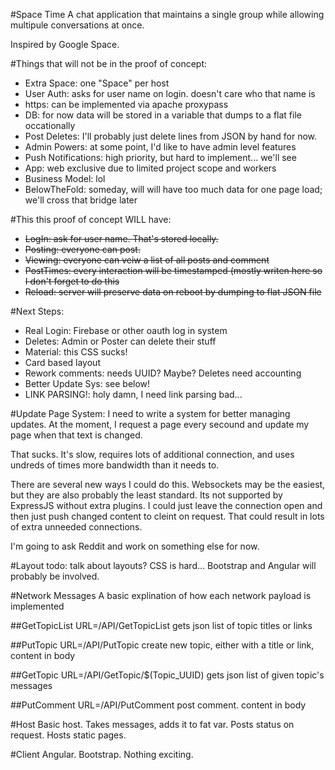 #Space Time
A chat application that maintains a single group while allowing multipule conversations at once.

Inspired by Google Space.

#Things that will not be in the proof of concept:
* Extra Space: one "Space" per host
* User Auth: asks for user name on login. doesn't care who that name is
* https: can be implemented via apache proxypass
* DB: for now data will be stored in a variable that dumps to a flat file occationally
* Post Deletes: I'll probably just delete lines from JSON by hand for now.
* Admin Powers: at some point, I'd like to have admin level features
* Push Notifications: high priority, but hard to implement... we'll see
* App: web exclusive due to limited project scope and workers
* Business Model: lol
* BelowTheFold: someday, will will have too much data for one page load; we'll cross that bridge later

#This this proof of concept WILL have:
* ~~LogIn: ask for user name. That's stored locally.~~
* ~~Posting: everyone can post.~~
* ~~Viewing: everyone can veiw a list of all posts and comment~~
* ~~PostTimes: every interaction will be timestamped (mostly writen here so I don't forget to do this~~
* ~~Reload: server will preserve data on reboot by dumping to flat JSON file~~

#Next Steps:
* Real Login: Firebase or other oauth log in system
* Deletes: Admin or Poster can delete their stuff
* Material: this CSS sucks!
* Card based layout
* Rework comments: needs UUID? Maybe? Deletes need accounting
* Better Update Sys: see below!
* LINK PARSING!: holy damn, I need link parsing bad...

#Update Page System:
I need to write a system for better managing updates. At the moment, I 
request a page every secound and update my page when that text is changed.

That sucks. It's slow, requires lots of additional connection, and uses
undreds of times more bandwidth than it needs to.

There are several new ways I could do this. Websockets may be the 
easiest, but they are also probably the least standard. Its not 
supported by ExpressJS without extra plugins. I could just leave the 
connection open and then just push changed content to cleint on request.
That could result in lots of extra unneeded connections.

I'm going to ask Reddit and work on something else for now.

#Layout
todo: talk about layouts? CSS is hard... Bootstrap and Angular will probably be involved.

#Network Messages
A basic explination of how each network payload is implemented

##GetTopicList
URL=/API/GetTopicList
gets json list of topic titles or links

##PutTopic
URL=/API/PutTopic
create new topic, either with a title or link, content in body

##GetTopic
URL=/API/GetTopic/$(Topic_UUID)
gets json list of given topic's messages

##PutComment
URL=/API/PutComment
post comment. content in body


#Host
Basic host. Takes messages, adds it to fat var. Posts status on request. Hosts static pages.


#Client
Angular. Bootstrap. Nothing exciting. 


